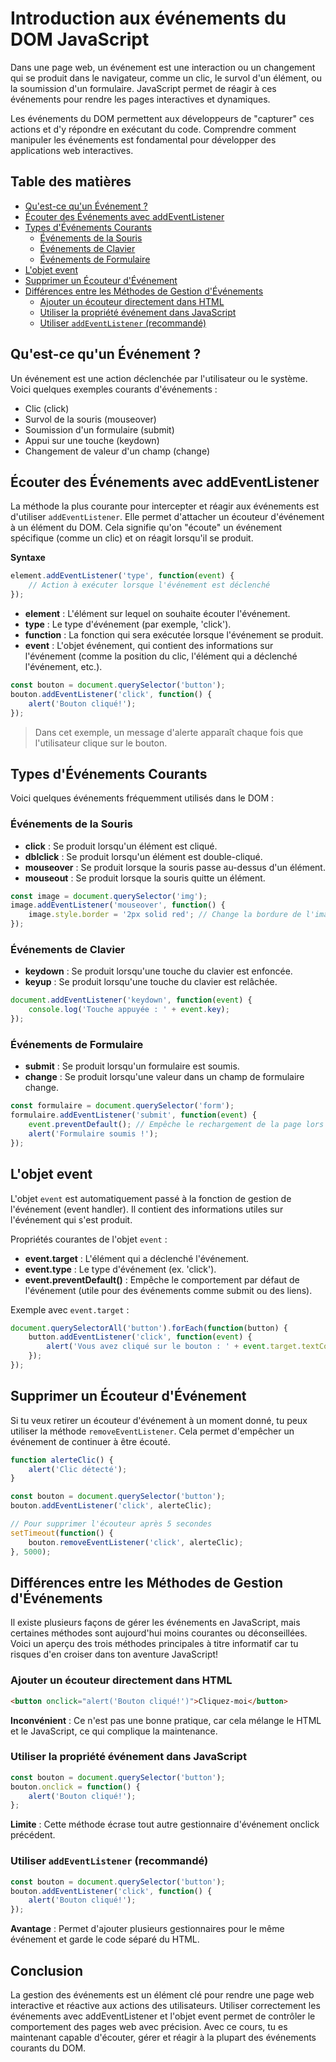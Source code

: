 <!-- omit in toc -->
# Introduction aux événements du DOM JavaScript

Dans une page web, un événement est une interaction ou un changement qui se produit dans le navigateur, comme un clic, le survol d'un élément, ou la soumission d'un formulaire. JavaScript permet de réagir à ces événements pour rendre les pages interactives et dynamiques.

Les événements du DOM permettent aux développeurs de "capturer" ces actions et d'y répondre en exécutant du code. Comprendre comment manipuler les événements est fondamental pour développer des applications web interactives.

<!-- omit in toc -->
## Table des matières

- [Qu'est-ce qu'un Événement ?](#quest-ce-quun-événement-)
- [Écouter des Événements avec addEventListener](#écouter-des-événements-avec-addeventlistener)
- [Types d'Événements Courants](#types-dévénements-courants)
  - [Événements de la Souris](#événements-de-la-souris)
  - [Événements de Clavier](#événements-de-clavier)
  - [Événements de Formulaire](#événements-de-formulaire)
- [L'objet event](#lobjet-event)
- [Supprimer un Écouteur d'Événement](#supprimer-un-écouteur-dévénement)
- [Différences entre les Méthodes de Gestion d'Événements](#différences-entre-les-méthodes-de-gestion-dévénements)
  - [Ajouter un écouteur directement dans HTML](#ajouter-un-écouteur-directement-dans-html)
  - [Utiliser la propriété événement dans JavaScript](#utiliser-la-propriété-événement-dans-javascript)
  - [Utiliser `addEventListener` (recommandé)](#utiliser-addeventlistener-recommandé)

## Qu'est-ce qu'un Événement ?

Un événement est une action déclenchée par l'utilisateur ou le système. Voici quelques exemples courants d'événements :

- Clic (click)
- Survol de la souris (mouseover)
- Soumission d'un formulaire (submit)
- Appui sur une touche (keydown)
- Changement de valeur d'un champ (change)
  
## Écouter des Événements avec addEventListener

La méthode la plus courante pour intercepter et réagir aux événements est d'utiliser `addEventListener`. Elle permet d'attacher un écouteur d'événement à un élément du DOM. Cela signifie qu'on "écoute" un événement spécifique (comme un clic) et on réagit lorsqu'il se produit.

**Syntaxe**

```js
element.addEventListener('type', function(event) {
    // Action à exécuter lorsque l'événement est déclenché
});
```

- **element** : L'élément sur lequel on souhaite écouter l'événement.
- **type** : Le type d'événement (par exemple, 'click').
- **function** : La fonction qui sera exécutée lorsque l'événement se produit.
- **event** : L'objet événement, qui contient des informations sur l'événement (comme la position du clic, l'élément qui a déclenché l'événement, etc.).

```js
const bouton = document.querySelector('button');
bouton.addEventListener('click', function() {
    alert('Bouton cliqué!');
});
```

> Dans cet exemple, un message d'alerte apparaît chaque fois que l'utilisateur clique sur le bouton.

## Types d'Événements Courants

Voici quelques événements fréquemment utilisés dans le DOM :

### Événements de la Souris

- **click** : Se produit lorsqu'un élément est cliqué.
- **dblclick** : Se produit lorsqu'un élément est double-cliqué.
- **mouseover** : Se produit lorsque la souris passe au-dessus d'un élément.
- **mouseout** : Se produit lorsque la souris quitte un élément.

```js
const image = document.querySelector('img');
image.addEventListener('mouseover', function() {
    image.style.border = '2px solid red'; // Change la bordure de l'image lors du survol
});
```

### Événements de Clavier

- **keydown** : Se produit lorsqu'une touche du clavier est enfoncée.
- **keyup** : Se produit lorsqu'une touche du clavier est relâchée.

```js
document.addEventListener('keydown', function(event) {
    console.log('Touche appuyée : ' + event.key);
});
```

### Événements de Formulaire

- **submit** : Se produit lorsqu'un formulaire est soumis.
- **change** : Se produit lorsqu'une valeur dans un champ de formulaire change.

```js
const formulaire = document.querySelector('form');
formulaire.addEventListener('submit', function(event) {
    event.preventDefault(); // Empêche le rechargement de la page lors de la soumission
    alert('Formulaire soumis !');
});
```

## L'objet event

L'objet `event` est automatiquement passé à la fonction de gestion de l'événement (event handler). Il contient des informations utiles sur l'événement qui s'est produit.

Propriétés courantes de l'objet `event` :

- **event.target** : L'élément qui a déclenché l'événement.
- **event.type** : Le type d'événement (ex. 'click').
- **event.preventDefault()** : Empêche le comportement par défaut de l'événement (utile pour des événements comme submit ou des liens).

Exemple avec `event.target` :

```js
document.querySelectorAll('button').forEach(function(button) {
    button.addEventListener('click', function(event) {
        alert('Vous avez cliqué sur le bouton : ' + event.target.textContent);
    });
});
```

## Supprimer un Écouteur d'Événement

Si tu veux retirer un écouteur d'événement à un moment donné, tu peux utiliser la méthode `removeEventListener`. Cela permet d'empêcher un événement de continuer à être écouté.

```js
function alerteClic() {
    alert('Clic détecté');
}

const bouton = document.querySelector('button');
bouton.addEventListener('click', alerteClic);

// Pour supprimer l'écouteur après 5 secondes
setTimeout(function() {
    bouton.removeEventListener('click', alerteClic);
}, 5000);
```

## Différences entre les Méthodes de Gestion d'Événements

Il existe plusieurs façons de gérer les événements en JavaScript, mais certaines méthodes sont aujourd'hui moins courantes ou déconseillées. Voici un aperçu des trois méthodes principales à titre informatif car tu risques d'en croiser dans ton aventure JavaScript!

### Ajouter un écouteur directement dans HTML

```html
<button onclick="alert('Bouton cliqué!')">Cliquez-moi</button>
```

**Inconvénient** : Ce n'est pas une bonne pratique, car cela mélange le HTML et le JavaScript, ce qui complique la maintenance.

### Utiliser la propriété événement dans JavaScript

```js
const bouton = document.querySelector('button');
bouton.onclick = function() {
    alert('Bouton cliqué!');
};
```

**Limite** : Cette méthode écrase tout autre gestionnaire d'événement onclick précédent.

### Utiliser `addEventListener` (recommandé)

```js
const bouton = document.querySelector('button');
bouton.addEventListener('click', function() {
    alert('Bouton cliqué!');
});

```

**Avantage** : Permet d'ajouter plusieurs gestionnaires pour le même événement et garde le code séparé du HTML.

<!-- omit in toc -->
## Conclusion

La gestion des événements est un élément clé pour rendre une page web interactive et réactive aux actions des utilisateurs. Utiliser correctement les événements avec addEventListener et l'objet event permet de contrôler le comportement des pages web avec précision. Avec ce cours, tu es maintenant capable d'écouter, gérer et réagir à la plupart des événements courants du DOM.
